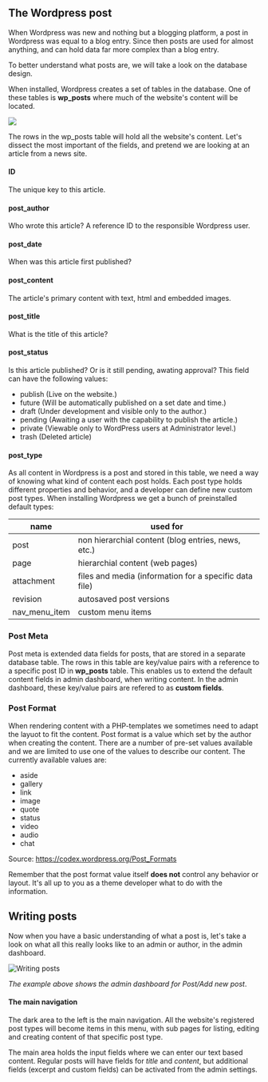 ## The Wordpress post
When Wordpress was new and nothing but a blogging platform, a post in Wordpress was equal to a blog entry. Since then posts are used for almost anything, and can hold data far more complex than a blog entry.

To better understand what posts are, we will take a look on the database design. 

When installed, Wordpress creates a set of tables in the database. One of these tables is **wp_posts** where much of the website's content will be located.

![]({{site.baseurl}}//34.png)

The rows in the wp_posts table will hold all the website's content. Let's dissect the most important of the fields, and pretend we are looking at an article from a news site.

#### ID
The unique key to this article.

#### post_author
Who wrote this article? A reference ID to the responsible Wordpress user.

#### post_date
When was this article first published?

#### post_content

The article's primary content with text, html and embedded images.

#### post_title
What is the title of this article?

#### post_status
Is this article published? Or is it still pending, awating approval? This field can have the following values:

- publish (Live on the website.)
- future (Will be automatically published on a set date and time.)
- draft (Under development and visible only to the author.)
- pending (Awaiting a user with the capability to publish the article.)
- private (Viewable only to WordPress users at Administrator level.)
- trash (Deleted article)

#### post_type
As all content in Wordpress is a post and stored in this table, we need a way of knowing what kind of content each post holds. Each post type holds different properties and behavior, and a developer can define new custom post types. When installing Wordpress we get a bunch of preinstalled default types:

| name  |  used for |
|---|---|
| post  | non hierarchial content (blog entries, news, etc.) |
|  page | hierarchial content (web pages)  |
| attachment  |  files and media (information for a specific data file) |
| revision  | autosaved post versions |
| nav_menu_item  | custom menu items |
 
### Post Meta
Post meta is extended data fields for posts, that are stored in a separate database table. The rows in this table are key/value pairs with a reference to a specific post ID in **wp_posts** table. This enables us to extend the default content fields in admin dashboard, when writing content. In the admin dashboard, these key/value pairs are refered to as **custom fields**. 

### Post Format
When rendering content with a PHP-templates we sometimes need to adapt the layuot to fit the content. Post format is a value which set by the author when creating the content. There are a number of pre-set values available and we are limited to use one of the values to describe our content. The currently available values are:

- aside
- gallery
- link
- image
- quote
- status
- video
- audio
- chat

Source: https://codex.wordpress.org/Post_Formats

Remember that the post format value itself **does not** control any behavior or layout. It's all up to you as a theme developer what to do with the information.

## Writing posts

Now when you have a basic understanding of what a post is, let's take a look on what all this really looks like to an admin or author, in the admin dashboard.

![Writing posts]({{site.baseurl}}//pst2.jpg)

*The example above shows the admin dashboard for Post/Add new post*.

#### The main navigation
The dark area to the left is the main navigation. All the website's registered post types will become items in this menu, with sub pages for listing, editing and creating content of that specific post type.

The main area holds the input fields where we can enter our text based content. Regular posts will have fields for *title* and *content*, but additional fields (excerpt and custom fields) can be activated from the admin settings.

